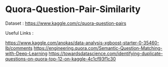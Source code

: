 # Quora-Question-Pair-Similarity
Dataset : https://www.kaggle.com/c/quora-question-pairs

Useful Links :

https://www.kaggle.com/anokas/data-analysis-xgboost-starter-0-35460-lb/comments
https://engineering.quora.com/Semantic-Question-Matching-with-Deep-Learning
https://towardsdatascience.com/identifying-duplicate-questions-on-quora-top-12-on-kaggle-4c1cf93f1c30
